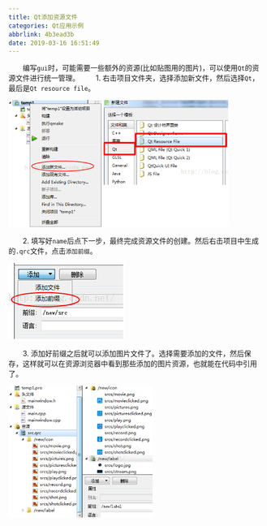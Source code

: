 ```yaml
---
title: Qt添加资源文件
categories: Qt应用示例
abbrlink: 4b3ead3b
date: 2019-03-16 16:51:49
---
```

&emsp;&emsp;编写`gui`时，可能需要一些额外的资源(比如贴图用的图片)，可以使用`Qt`的资源文件进行统一管理。
&emsp;&emsp;1. 右击项目文件夹，选择添加新文件，然后选择`Qt`，最后是`Qt resource file`。

<img src="./Qt添加资源文件/1.png" height="250" width="433">

&emsp;&emsp;2. 填写好`name`后点下一步，最终完成资源文件的创建。然后右击项目中生成的`.qrc`文件，点击`添加前缀`。

<img src="./Qt添加资源文件/2.png">

&emsp;&emsp;3. 添加好前缀之后就可以添加图片文件了。选择需要添加的文件，然后保存，这样就可以在资源浏览器中看到那些添加的图片资源，也就能在代码中引用了。

<img src="./Qt添加资源文件/3.png" height="260" width="284">